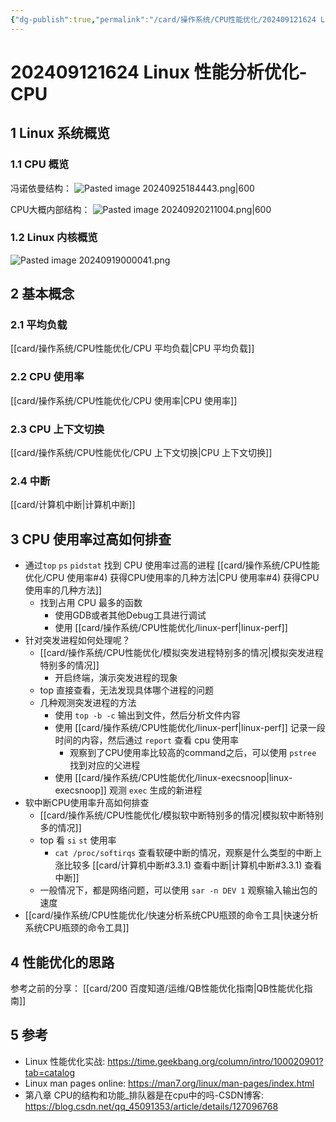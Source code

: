 ```yaml
---
{"dg-publish":true,"permalink":"/card/操作系统/CPU性能优化/202409121624 Linux 性能分析优化-CPU/","noteIcon":"2","created":"2024-09-12T16:24:35+08:00","updated":"2024-09-25T18:45:14+08:00"}
---
```



# 202409121624 Linux 性能分析优化-CPU

## 1 Linux 系统概览

### 1.1 CPU 概览

冯诺依曼结构：
![Pasted image 20240925184443.png|600](/img/user/attachs/Pasted%20image%2020240925184443.png)


CPU大概内部结构：
![Pasted image 20240920211004.png|600](/img/user/attachs/Pasted%20image%2020240920211004.png)

### 1.2 Linux 内核概览

![Pasted image 20240919000041.png](/img/user/attachs/Pasted%20image%2020240919000041.png)

## 2 基本概念

### 2.1 平均负载

[[card/操作系统/CPU性能优化/CPU 平均负载\|CPU 平均负载]] 

### 2.2 CPU 使用率

[[card/操作系统/CPU性能优化/CPU 使用率\|CPU 使用率]] 

### 2.3 CPU 上下文切换

[[card/操作系统/CPU性能优化/CPU 上下文切换\|CPU 上下文切换]] 

### 2.4 中断

[[card/计算机中断\|计算机中断]] 

## 3 CPU 使用率过高如何排查

- 通过`top` `ps` `pidstat` 找到 CPU 使用率过高的进程 [[card/操作系统/CPU性能优化/CPU 使用率#4) 获得CPU使用率的几种方法\|CPU 使用率#4) 获得CPU使用率的几种方法]] 
	- 找到占用 CPU 最多的函数
		- 使用GDB或者其他Debug工具进行调试
		- 使用 [[card/操作系统/CPU性能优化/linux-perf\|linux-perf]] 
- 针对突发进程如何处理呢？
	- [[card/操作系统/CPU性能优化/模拟突发进程特别多的情况\|模拟突发进程特别多的情况]] 
		- 开启终端，演示突发进程的现象
	- top 直接查看，无法发现具体哪个进程的问题
	- 几种观测突发进程的方法
		- 使用 `top -b -c` 输出到文件，然后分析文件内容
		- 使用 [[card/操作系统/CPU性能优化/linux-perf\|linux-perf]]  记录一段时间的内容，然后通过 `report` 查看 cpu 使用率
			- 观察到了CPU使用率比较高的command之后，可以使用 `pstree` 找到对应的父进程
		- 使用 [[card/操作系统/CPU性能优化/linux-execsnoop\|linux-execsnoop]]  观测 `exec` 生成的新进程
- 软中断CPU使用率升高如何排查
	- [[card/操作系统/CPU性能优化/模拟软中断特别多的情况\|模拟软中断特别多的情况]] 
	- top 看 `si` `st` 使用率
		- `cat /proc/softirqs` 查看软硬中断的情况，观察是什么类型的中断上涨比较多 [[card/计算机中断#3.3.1) 查看中断\|计算机中断#3.3.1) 查看中断]] 
	- 一般情况下，都是网络问题，可以使用 `sar -n DEV 1` 观察输入输出包的速度
- [[card/操作系统/CPU性能优化/快速分析系统CPU瓶颈的命令工具\|快速分析系统CPU瓶颈的命令工具]] 

## 4 性能优化的思路

参考之前的分享： [[card/200 百度知道/运维/QB性能优化指南\|QB性能优化指南]] 

## 5 参考

- Linux 性能优化实战: https://time.geekbang.org/column/intro/100020901?tab=catalog
- Linux man pages online: https://man7.org/linux/man-pages/index.html
- 第八章 CPU的结构和功能_排队器是在cpu中的吗-CSDN博客: https://blog.csdn.net/qq_45091353/article/details/127096768
